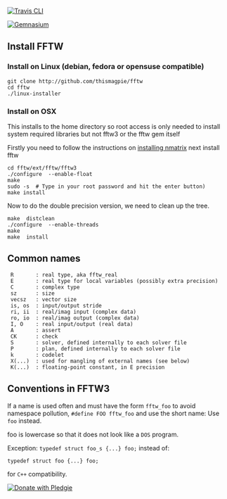 
[![Travis CLI](https://travis-ci.org/thisMagpie/fftw.png)](https://travis-ci.org)

[![Gemnasium](https://gemnasium.com/gemnasium/gemnasium-gem.png)](https://gemnasium.com/thisMagpie/fftw)

## Install FFTW

### Install on Linux (debian, fedora or opensuse compatible)

    git clone http://github.com/thismagpie/fftw
    cd fftw
    ./linux-installer

### Install on OSX

This installs to the home directory so root access is only needed to install system required libraries but not fftw3 or
the fftw gem itself



Firstly you need to follow the instructions on [installing nmatrix](https://github.com/SciRuby/nmatrix/wiki/Installation)
next install fftw 

    cd fftw/ext/fftw/fftw3
    ./configure  --enable-float
    make
    sudo -s  # Type in your root password and hit the enter button)
    make install

Now to do the double precision version, we need to clean up the tree.

    make  distclean
    ./configure  --enable-threads
    make
    make  install

## Common names

     R       : real type, aka fftw_real
     E       : real type for local variables (possibly extra precision)
     C       : complex type
     sz      : size
     vecsz   : vector size
     is, os  : input/output stride
     ri, ii  : real/imag input (complex data)
     ro, io  : real/imag output (complex data)
     I, O    : real input/output (real data)
     A       : assert
     CK      : check
     S       : solver, defined internally to each solver file
     P       : plan, defined internally to each solver file
     k       : codelet
     X(...)  : used for mangling of external names (see below)
     K(...)  : floating-point constant, in E precision

##  Conventions in FFTW3

If a name is used often and must have the form `fftw_foo` to avoid namespace pollution, `#define FOO fftw_foo` and use the short name: Use `foo` instead.

foo is lowercase so that it does not look like a `DOS` program.

Exception: `typedef struct foo_s {...} foo;`  instead of:

    typedef struct foo {...} foo;

for `C++` compatibility.

[![Donate with Pledgie](https://pledgie.com/campaigns/25892.png)](https://pledgie.com/campaigns/25892)
